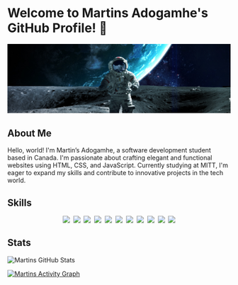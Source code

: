 <!--
**matineno/matineno** is a ✨ _special_ ✨ repository because its `README.md` (this file) appears on your GitHub profile.

Here are some ideas to get you started:

- 🔭 I’m currently working on ...
- 🌱 I’m currently learning ...
- 👯 I’m looking to collaborate on ...
- 🤔 I’m looking for help with ...
- 💬 Ask me about ...
- 📫 How to reach me: ...
- 😄 Pronouns: ...
- ⚡ Fun fact: ...
-->

# Welcome to Martins Adogamhe's GitHub Profile! 👋

![Profile Image](theme-image.jpg)

## About Me
Hello, world! I'm Martin’s Adogamhe, a software development student based in Canada. I'm passionate about crafting elegant and functional websites using HTML, CSS, and JavaScript. Currently studying at MITT, I'm eager to expand my skills and contribute to innovative projects in the tech world.

## Skills
<!--
[![HTML](https://img.shields.io/badge/HTML-Expert-orange)](https://your-html-skills-url.com)
[![CSS](https://img.shields.io/badge/CSS-Expert-blue)](https://your-css-skills-url.com)
[![JavaScript](https://img.shields.io/badge/JavaScript-Intermediate-yellow)](https://your-js-skills-url.com)
-->
<p align="center">
  <img src="https://img.shields.io/badge/code-javascript-informational?style=for-the-badge&logo=javascript&logoColor=white&color=5f93ff"/>&nbsp;
  <img src="https://img.shields.io/badge/code-node-informational?style=for-the-badge&logo=javascript&logoColor=white&color=5f93ff")/>&nbsp;
  <img src="https://img.shields.io/badge/code-typescript-informational?style=for-the-badge&logo=typescript&logoColor=white&color=5f93ff")/>&nbsp;
  <img src="https://img.shields.io/badge/code-react-informational?style=for-the-badge&logo=react&logoColor=white&color=5f93ff")/>&nbsp;
  <img src="https://img.shields.io/badge/code-c%23-informational?style=for-the-badge&logo=csharp&logoColor=white&color=5f93ff")/>&nbsp;
  <img src="https://img.shields.io/badge/code-java-informational?style=for-the-badge&logo=coffeescript&logoColor=white&color=5f93ff")/>&nbsp;
  <img src="https://img.shields.io/badge/code-python-informational?style=for-the-badge&logo=python&logoColor=white&color=5f93ff")/>&nbsp;
  <img src="https://img.shields.io/badge/web-html-informational?style=for-the-badge&logo=html5&logoColor=white&color=5f93ff")/>&nbsp;
  <img src="https://img.shields.io/badge/web-css-informational?style=for-the-badge&logo=css3&logoColor=white&color=5f93ff")/>&nbsp;
  <img src="https://img.shields.io/badge/db-mysql-informational?style=for-the-badge&logo=mysql&logoColor=white&color=5f93ff")/>&nbsp;
  <img src="https://img.shields.io/badge/db-firebase-informational?style=for-the-badge&logo=firebase&logoColor=white&color=5f93ff")/>
</p>

## Stats
![Martins GitHub Stats](https://github-readme-stats.vercel.app/api?show_username=false&username=matineno&show_icons=true&theme=dark&bg_color=14151d&text_color=5f93ff)

[![Martins Activity Graph](https://github-readme-activity-graph.vercel.app/graph?username=matineno&theme=tokyo-night)](https://github.com/ashutosh00710/github-readme-activity-graph)



